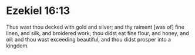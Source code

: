 # Ezekiel 16:13

Thus wast thou decked with gold and silver; and thy raiment [was of] fine linen, and silk, and broidered work; thou didst eat fine flour, and honey, and oil: and thou wast exceeding beautiful, and thou didst prosper into a kingdom.